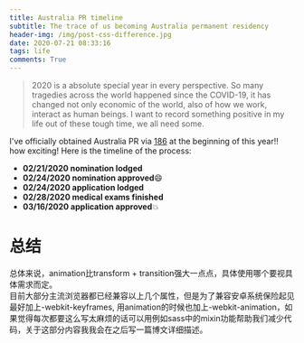 ```yaml
---
title: Australia PR timeline
subtitle: The trace of us becoming Australia permanent residency
header-img: /img/post-css-difference.jpg
date: 2020-07-21 08:33:16
tags: life
comments: True
---
```

> 2020 is a absolute special year in every perspective. So many tragedies across the world happened since the COVID-19, it has changed not only economic of the world, also of how we work, interact as human beings. I want to record something positive in my life out of these tough time, we all need some.

I've officially obtained Australia PR via [186](https://immi.homeaffairs.gov.au/visas/getting-a-visa/visa-listing/employer-nomination-scheme-186) at the beginning of this year!! how exciting! Here is the timeline of the process:
-	**02/21/2020 nomination lodged**
-	**02/24/2020 nomination approved**:smile:
-	**02/24/2020 application lodged**
-	**02/28/2020 medical exams finished**
-	**03/16/2020 application approved**:boom:

#	总结
总体来说，animation比transform + transition强大一点点，具体使用哪个要视具体需求而定。   
目前大部分主流浏览器都已经兼容以上几个属性，但是为了兼容安卓系统保险起见最好加上-webkit-keyframes, 用animation的时候也加上-webkit-animation，如果觉得每次都要这么写太麻烦的话可以用例如sass中的mixin功能帮助我们减少代码，关于这部分内容我我会在之后写一篇博文详细描述。
